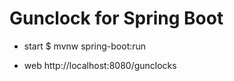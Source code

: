 # Gunclock for Spring Boot 

* start
    $ mvnw spring-boot:run

* web
    http://localhost:8080/gunclocks
